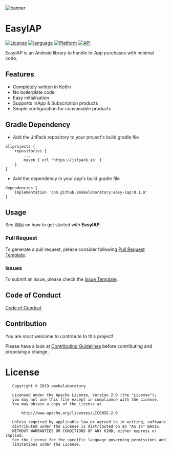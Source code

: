 
![banner](https://github.com/smokelaboratory/easy-iap/blob/master/banner.svg)

# EasyIAP

[![License](https://img.shields.io/badge/License-Apache%202.0-2196F3.svg?style=for-the-badge)](https://opensource.org/licenses/Apache-2.0)
[![language](https://img.shields.io/github/languages/top/smokelaboratory/easy-iap.svg?style=for-the-badge&colorB=f18e33)](https://kotlinlang.org/)
[![Platform](https://img.shields.io/badge/Platform-Android-green.svg?style=for-the-badge)](https://www.android.com/)
[![API](https://img.shields.io/badge/API-21%2B-F44336.svg?style=for-the-badge)](https://android-arsenal.com/api?level=21)

EasyIAP is an Android library to handle In-App purchases with minimal code.

## Features

* Completely written in Kotlin
* No boilerplate code
* Easy initialisation
* Supports InApp & Subscription products
* Simple configuration for consumable products

## Gradle Dependency

* Add the JitPack repository to your project's build.gradle file

```
allprojects {
    repositories {
        ...
        maven { url 'https://jitpack.io' }
    }
}
```

* Add the dependency in your app's build.gradle file

```
dependencies {
    implementation 'com.github.smokelaboratory:easy-iap:0.1.0'
}
```

## Usage

See [Wiki](https://github.com/smokelaboratory/easy-iap/wiki) on how to get started with **EasyIAP**.

### Pull Request
To generate a pull request, please consider following [Pull Request Template](https://github.com/smokelaboratory/easy-iap/blob/master/PULL_REQUEST_TEMPLATE.md).

### Issues
To submit an issue, please check the [Issue Template](https://github.com/smokelaboratory/easy-iap/blob/master/ISSUE_TEMPLATE.md).

Code of Conduct
---
[Code of Conduct](https://github.com/smokelaboratory/easy-iap/blob/master/CODE_OF_CONDUCT.md)

## Contribution

You are most welcome to contribute to this project!

Please have a look at [Contributing Guidelines](https://github.com/smokelaboratory/easy-iap/blob/master/CONTRIBUTING.md) before contributing and proposing a change.

# License

```
   Copyright © 2019 smokelaboratory

   Licensed under the Apache License, Version 2.0 (the "License");
   you may not use this file except in compliance with the License.
   You may obtain a copy of the License at

       http://www.apache.org/licenses/LICENSE-2.0

   Unless required by applicable law or agreed to in writing, software
   distributed under the License is distributed on an "AS IS" BASIS,
   WITHOUT WARRANTIES OR CONDITIONS OF ANY KIND, either express or implied.
   See the License for the specific language governing permissions and
   limitations under the License.
```
